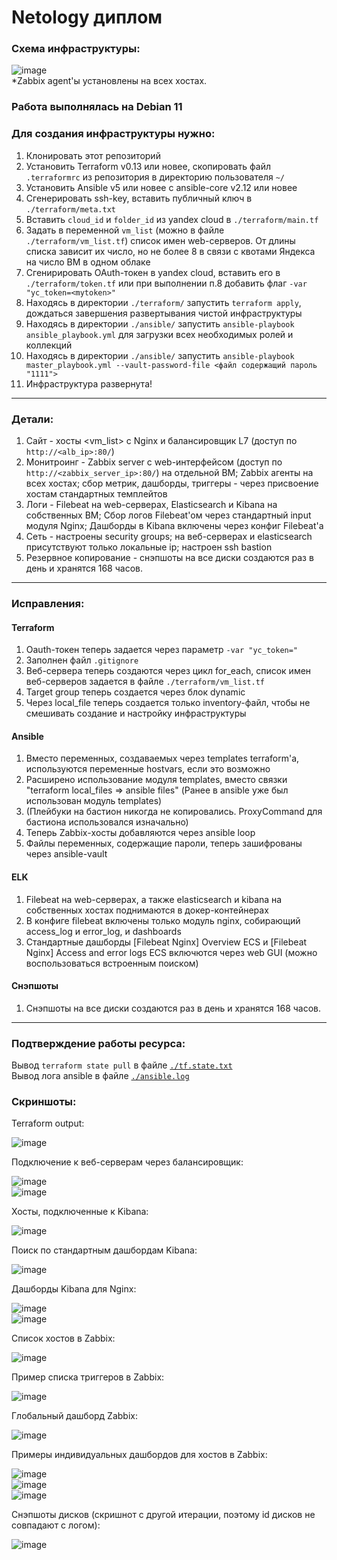 # Netology диплом

### Схема инфраструктуры:  
![image](https://github.com/Maxterx10/Netology_diplom/blob/main/Infrastructure_scheme.drawio.png?raw=true)  
*Zabbix agent'ы установлены на всех хостах.

### Работа выполнялась на Debian 11  
  
### Для создания инфраструктуры нужно:
1. Клонировать этот репозиторий
2. Установить Terraform v0.13 или новее, скопировать файл `.terraformrc` из репозитория в директорию пользователя `~/`
3. Установить Ansible v5 или новее c ansible-core v2.12 или новее
4. Сгенерировать ssh-key, вставить публичный ключ в `./terraform/meta.txt`
5. Вставить `cloud_id` и `folder_id` из yandex cloud в `./terraform/main.tf`
6. Задать в переменной `vm_list` (можно в файле `./terraform/vm_list.tf`) список имен web-серверов. От длины списка зависит их число, но не более 8 в связи с квотами Яндекса на число ВМ в одном облаке
7. Сгенирировать OAuth-токен в yandex cloud, вставить его в `./terraform/token.tf` или при выполнении п.8 добавить флаг `-var "yc_token=<mytoken>"`
8. Находясь в директории `./terraform/` запустить `terraform apply`, дождаться завершения развертывания чистой инфраструктуры
9. Находясь в директории `./ansible/` запустить `ansible-playbook ansible_playbook.yml` для загрузки всех необходимых ролей и коллекций
10. Находясь в директории `./ansible/` запустить `ansible-playbook master_playbook.yml --vault-password-file <файл содержащий пароль "1111">`
11. Инфраструктура развернута!

---
### Детали:

1. Сайт - хосты <vm_list> с Nginx и балансировщик L7 (доступ по `http://<alb_ip>:80/`)
2. Монитроинг - Zabbix server с web-интерфейсом (доступ по `http://<zabbix_server_ip>:80/`) на отдельной ВМ; Zabbix агенты на всех хостах; сбор метрик, дашборды, триггеры - через присвоение хостам стандартных темплейтов
3. Логи - Filebeat на web-серверах, Elasticsearch и Kibana на собственных ВМ; Сбор логов Filebeat'ом через стандартный input модуля Nginx; Дашборды в Kibana включены через конфиг Filebeat'а
4. Сеть - настроены security groups; на веб-серверах и elasticsearch присутствуют только локальные ip; настроен ssh bastion
5. Резервное копирование - снэпшоты на все диски создаются раз в день и хранятся 168 часов.

---
### Исправления:  

#### Terraform

1. Oauth-токен теперь задается через параметр `-var "yc_token="`
2. Заполнен файл `.gitignore`
3. Веб-сервера теперь создаются через цикл for_each, список имен веб-серверов задается в файле `./terraform/vm_list.tf`
4. Target group теперь создается через блок dynamic
5. Через local_file теперь создается только inventory-файл, чтобы не смешивать создание и настройку инфраструктуры

#### Ansible

1. Вместо переменных, создаваемых через templates terraform'а, используются переменные hostvars, если это возможно
2. Расширено использование модуля templates, вместо связки "terraform local_files => ansible files" (Ранее в ansible уже был использован модуль templates)
3. (Плейбуки на бастион никогда не копировались. ProxyCommand для бастиона использовался изначально)
4. Теперь Zabbix-хосты добавляются через ansible loop
5. Файлы переменных, содержащие пароли, теперь зашифрованы через ansible-vault

#### ELK

1. Filebeat на web-серверах, а также elasticsearch и kibana на собственных хостах поднимаются в докер-контейнерах
2. В конфиге filebeat включены только модуль nginx, собирающий access_log и error_log, и dashboards
3. Стандартные дашборды [Filebeat Nginx] Overview ECS и [Filebeat Nginx] Access and error logs ECS включются через web GUI (можно воспользоваться встроенным поиском)

#### Снэпшоты

1. Снэпшоты на все диски создаются раз в день и хранятся 168 часов.

---

### Подтверждение работы ресурса:  
Вывод `terraform state pull` в файле [`./tf.state.txt`](/tf.state.txt)  
Вывод лога ansible в файле [`./ansible.log`](/ansible.log)  

### Скриншоты:  

Terraform output:  
  
![image](https://github.com/Maxterx10/Netology_diplom/blob/main/Diplom_Terraform_output.png)  
  
Подключение к веб-серверам через балансировщик:  

![image](https://github.com/Maxterx10/Netology_diplom/blob/main/Diplom_Web_index1.png)  
![image](https://github.com/Maxterx10/Netology_diplom/blob/main/Diplom_Web_index2.png)  

Хосты, подключенные к Kibana:  

![image](https://github.com/Maxterx10/Netology_diplom/blob/main/Diplom_Kibana_hosts.png)  

Поиск по стандартным дашбордам Kibana:  

![image](https://github.com/Maxterx10/Netology_diplom/blob/main/Diplom_Kibana_dashboards_searh.png)  

Дашборды Kibana для Nginx:  

![image](https://github.com/Maxterx10/Netology_diplom/blob/main/Diplom_Kibana_dashboards_overview.png)  
![image](https://github.com/Maxterx10/Netology_diplom/blob/main/Diplom_Kibana_dashboards_access_and_errors.png)  

Список хостов в Zabbix:  

![image](https://github.com/Maxterx10/Netology_diplom/blob/main/Diplom_Zabbix_hosts_list.png)  

Пример списка триггеров в Zabbix:  

![image](https://github.com/Maxterx10/Netology_diplom/blob/main/Diplom_Zabbix_triggers_example.png)  

Глобальный дашборд Zabbix:  

![image](https://github.com/Maxterx10/Netology_diplom/blob/main/Diplom_Zabbix_dashboards_global_view.png)  

Примеры индивидуальных дашбордов для хостов в Zabbix:

![image](https://github.com/Maxterx10/Netology_diplom/blob/main/Diplom_Zabbix_dashboards_list.png)  
![image](https://github.com/Maxterx10/Netology_diplom/blob/main/Diplom_Zabbix_dashboards_example.png)  
![image](https://github.com/Maxterx10/Netology_diplom/blob/main/Diplom_Zabbix_dashboards_nginx.png)  

Снэпшоты дисков (скришнот с другой итерации, поэтому id дисков не совпадают с логом):

![image](https://github.com/Maxterx10/Netology_diplom/blob/main/Diplom_Snapshots_example.png)  

